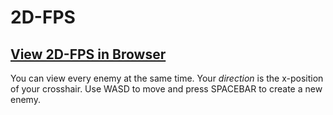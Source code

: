# 2D-FPS

## [View 2D-FPS in Browser](https://samdamana.github.io/2D-FPS/index.html)

You can view every enemy at the same time. Your _direction_ is the x-position of your crosshair. Use WASD to move and press SPACEBAR to create a new enemy.
